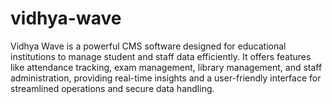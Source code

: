 # vidhya-wave
Vidhya Wave is a powerful CMS software designed for educational institutions to manage student and staff data efficiently. It offers features like attendance tracking, exam management, library management, and staff administration, providing real-time insights and a user-friendly interface for streamlined operations and secure data handling.
